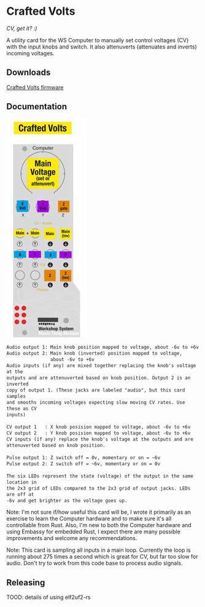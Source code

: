 
# Crafted Volts 
*CV, get it? :)*

A utility card for the WS Computer to manually set control voltages (CV)
with the input knobs and switch. It also attenuverts (attenuates and inverts)
incoming voltages.

## Downloads

[Crafted Volts firmware](https://github.com/briandorsey/mtmws_cards/releases/download/v0.1.0/crafted_volts_1_0.uf2)

## Documentation

<img src="CV_quickref.png" width="210px">

```text
Audio output 1: Main knob position mapped to voltage, about -6v to +6v
Audio output 2: Main knob (inverted) position mapped to voltage,
                about -6v to +6v
Audio inputs (if any) are mixed together replacing the knob's voltage at the
outputs and are attenuverted based on knob position. Output 2 is an inverted
copy of output 1. (These jacks are labeled "audio", but this card samples
and smooths incoming voltages expecting slow moving CV rates. Use these as CV
inputs)

CV output 1   : X knob posision mapped to voltage, about -6v to +6v
CV output 2   : Y knob posision mapped to voltage, about -6v to +6v
CV inputs (if any) replace the knob's voltage at the outputs and are
attenuverted based on knob position.

Pulse output 1: Z switch off = 0v, momentary or on = ~6v
Pulse output 2: Z switch off = ~6v, momentary or on = 0v

The six LEDs represent the state (voltage) of the output in the same location in
the 2x3 grid of LEDs compared to the 2x3 grid of output jacks. LEDs are off at
-6v and get brighter as the voltage goes up.
```

Note: I'm not sure if/how useful this card will be, I wrote it primarily as an
exercise to learn the Computer hardware and to make sure it's all controllable
from Rust. Also, I'm new to both the Computer hardware and using Embassy for
embedded Rust, I expect there are many possible improvements and welcome any
recommendations.

Note: This card is sampling all inputs in a main loop. Currently the loop is
running about 275 times a second which is great for CV, but far too slow for
audio. Don't try to work from this code base to process audio signals.

## Releasing

TOOD: details of using elf2uf2-rs
